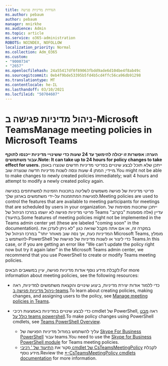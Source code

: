 ```yaml
---
title: הגדרות מדיניות פגישה
ms.author: pebaum
author: pebaum
manager: mnirkhe
ms.audience: Admin
ms.topic: article
ms.service: o365-administration
ROBOTS: NOINDEX, NOFOLLOW
localization_priority: Normal
ms.collection: Adm_O365
ms.custom:
- "9000734"
- "2657"
ms.openlocfilehash: 24a55417df0f89063fbdd9ade6d104be4f8ab49c
ms.sourcegitcommit: 0eb4f9bde53395b5fd4b5cd4ffc56ca96db91298
ms.translationtype: MT
ms.contentlocale: he-IL
ms.lasthandoff: 03/10/2021
ms.locfileid: "50704607"
---
```

# <a name="manage-meeting-policies-in-microsoft-teams"></a><span data-ttu-id="9c4ad-102">ניהול מדיניות פגישה ב-Microsoft Teams</span><span class="sxs-lookup"><span data-stu-id="9c4ad-102">Manage meeting policies in Microsoft Teams</span></span>

<span data-ttu-id="9c4ad-103">**הערה: אפשרות זו יכולה להימשך עד 24 שעות כדי ששינויי מדיניות ייכנסו לתוקף עבור משתמשים.**</span><span class="sxs-lookup"><span data-stu-id="9c4ad-103">**Note: It can take up to 24 hours for policy changes to take effect for users.**</span></span> <span data-ttu-id="9c4ad-104">ייתכן שלא תוכל לבצע שינויים בפריטי מדיניות חדשים שנוצרו באופן מיידי; המתן 4 שעות ונסה לשנות מדיניות חדשה שנוצרה שוב.</span><span class="sxs-lookup"><span data-stu-id="9c4ad-104">You might not be able to make changes to newly created policies immediately; wait 4 hours and attempt to modify a newly created policy again.</span></span>

<span data-ttu-id="9c4ad-105">פריטי מדיניות של פגישה משמשים לשליטה בתכונות הזמינות למשתתפים בפגישה לפגישות המתוזמנות על-ידי משתמשים בארגון שלך.</span><span class="sxs-lookup"><span data-stu-id="9c4ad-105">Meeting policies are used to control the features that are available to meeting participants for meetings that are scheduled by users in your organization.</span></span> <span data-ttu-id="9c4ad-106">ייתכן שתכונות מסוימות של פריטי מדיניות פגישה לא יושמו במרכז הניהול של Teams עדיין (אלה מסומנות "בקרוב" בתיעוד).</span><span class="sxs-lookup"><span data-stu-id="9c4ad-106">Some features of meeting policies might not be implemented in the Teams admin center yet (these are labeled "coming soon" in the documentation).</span></span> <span data-ttu-id="9c4ad-107">במקרה זה, או אם אתה מקבל שגיאה כגון "לא ניתן לעדכן את המדיניות כעת, אך נסה שוב מאוחר יותר" במרכז הניהול של Microsoft Teams, מומלץ להשתמש ב-PowerShell כדי ליצור או לשנות מדיניות של פגישות של Teams.</span><span class="sxs-lookup"><span data-stu-id="9c4ad-107">In this case, or if you are getting an error like "We can't update the policy right now but try it again later" in the Microsoft Teams admin center, we recommend that you use PowerShell to create or modify Teams meeting policies.</span></span> 

<span data-ttu-id="9c4ad-108">לקבלת מידע נוסף אודות מדיניות פגישה, עיין במשאבים הבאים:</span><span class="sxs-lookup"><span data-stu-id="9c4ad-108">For more information about meeting policies, see the following resources:</span></span>

- <span data-ttu-id="9c4ad-109">כדי ללמוד אודות יצירת מדיניות, ביצוע שינויים והקצאת משתמשים למדיניות, ראה [ניהול מדיניות פגישה ב-teams](https://docs.microsoft.com/microsoftteams/meeting-policies-in-teams).</span><span class="sxs-lookup"><span data-stu-id="9c4ad-109">To learn about creating policies, making changes, and assigning users to the policy, see [Manage meeting policies in Teams](https://docs.microsoft.com/microsoftteams/meeting-policies-in-teams).</span></span>

- <span data-ttu-id="9c4ad-110">כדי לבצע שינויים במדיניות באמצעות רכיבי cmdlet של PowerShell, ראה [מבט כולל על teams powershell](https://docs.microsoft.com/microsoftteams/teams-powershell-overview).</span><span class="sxs-lookup"><span data-stu-id="9c4ad-110">To make policy changes using PowerShell cmdlets, see [Teams PowerShell Overview](https://docs.microsoft.com/microsoftteams/teams-powershell-overview).</span></span> 
    - <span data-ttu-id="9c4ad-111">עליך להשתמש במודול מדיניות הפגישה של [Skype For Business PowerShell](https://docs.microsoft.com/skypeforbusiness/set-up-your-computer-for-windows-powershell/download-and-install-the-skype-for-business-online-connector) עבור teams.</span><span class="sxs-lookup"><span data-stu-id="9c4ad-111">You need to use the [Skype for Business PowerShell module](https://docs.microsoft.com/skypeforbusiness/set-up-your-computer-for-windows-powershell/download-and-install-the-skype-for-business-online-connector) for Teams meeting policies.</span></span> 
    - <span data-ttu-id="9c4ad-112">סקור את [התיעוד של ' רכיבי cmdlet של CsTeamsMeetingPolicy](https://docs.microsoft.com/search/?search=CsTeamsMeetingPolicy&view=skype-ps) לקבלת מידע נוסף.</span><span class="sxs-lookup"><span data-stu-id="9c4ad-112">Review the [\*-CsTeamsMeetingPolicy cmdlets documentation](https://docs.microsoft.com/search/?search=CsTeamsMeetingPolicy&view=skype-ps) for more information.</span></span>

